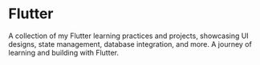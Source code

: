 # Flutter
A collection of my Flutter learning practices and projects, showcasing UI designs, state management, database integration, and more. A journey of learning and building with Flutter.
